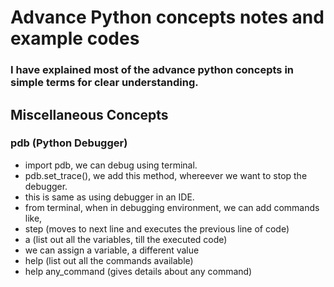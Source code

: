 # Advance Python concepts notes and example codes
### I have explained most of the advance python concepts in simple terms for clear understanding.

## Miscellaneous Concepts
### pdb (Python Debugger)
- import pdb, we can debug using terminal.
- pdb.set_trace(), we add this method, whereever we want to stop the debugger.
- this is same as using debugger in an IDE.
- from terminal, when in debugging environment, we can add commands like,
- step (moves to next line and executes the previous line of code)
- a (list out all the variables, till the executed code)
- we can assign a variable, a different value
- help (list out all the commands available)
- help any_command (gives details about any command)
